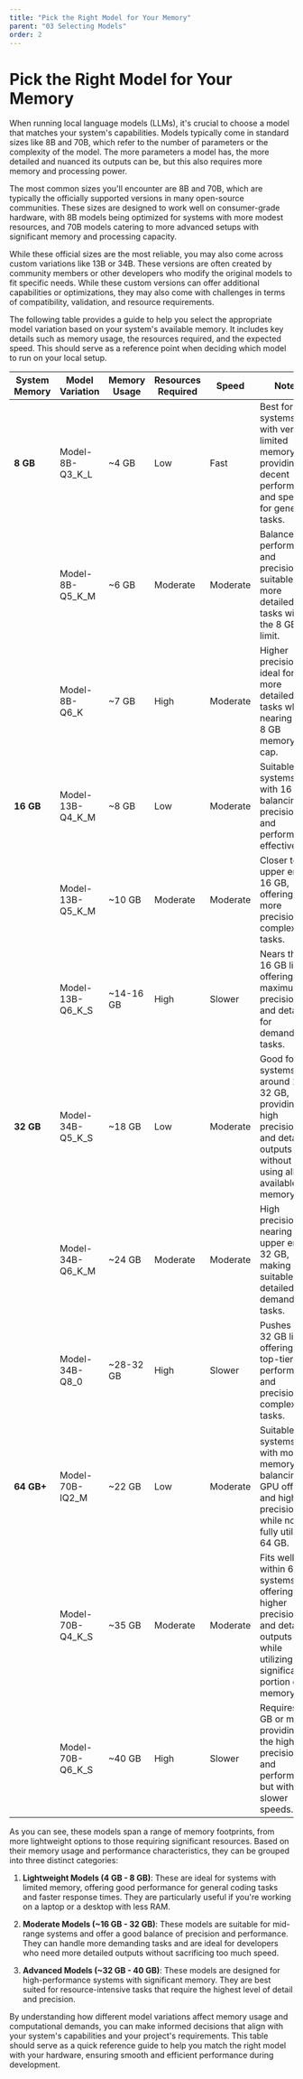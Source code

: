 ```yaml
---
title: "Pick the Right Model for Your Memory"
parent: "03 Selecting Models"
order: 2
---
```

# Pick the Right Model for Your Memory

When running local language models (LLMs), it's crucial to choose a model that matches your system's capabilities. Models typically come in standard sizes like 8B and 70B, which refer to the number of parameters or the complexity of the model. The more parameters a model has, the more detailed and nuanced its outputs can be, but this also requires more memory and processing power.

The most common sizes you'll encounter are 8B and 70B, which are typically the officially supported versions in many open-source communities. These sizes are designed to work well on consumer-grade hardware, with 8B models being optimized for systems with more modest resources, and 70B models catering to more advanced setups with significant memory and processing capacity.

While these official sizes are the most reliable, you may also come across custom variations like 13B or 34B. These versions are often created by community members or other developers who modify the original models to fit specific needs. While these custom versions can offer additional capabilities or optimizations, they may also come with challenges in terms of compatibility, validation, and resource requirements.

The following table provides a guide to help you select the appropriate model variation based on your system's available memory. It includes key details such as memory usage, the resources required, and the expected speed. This should serve as a reference point when deciding which model to run on your local setup.

| **System Memory** | **Model Variation** | **Memory Usage** | **Resources Required** | **Speed** | **Notes**                                                    |
| ----------------- | ------------------- | ---------------- | ---------------------- | --------- | ------------------------------------------------------------ |
| **8 GB**          | Model-8B-Q3_K_L     | ~4 GB            | Low                    | Fast      | Best for systems with very limited memory, providing decent performance and speed for general tasks. |
|                   | Model-8B-Q5_K_M     | ~6 GB            | Moderate               | Moderate  | Balances performance and precision, suitable for more detailed tasks within the 8 GB limit. |
|                   | Model-8B-Q6_K       | ~7 GB            | High                   | Moderate  | Higher precision, ideal for more detailed tasks while nearing the 8 GB memory cap. |
| **16 GB**         | Model-13B-Q4_K_M    | ~8 GB            | Low                    | Moderate  | Suitable for systems with 16 GB, balancing precision and performance effectively. |
|                   | Model-13B-Q5_K_M    | ~10 GB           | Moderate               | Moderate  | Closer to the upper end of 16 GB, offering more precision for complex tasks. |
|                   | Model-13B-Q6_K_S    | ~14-16 GB        | High                   | Slower    | Nears the 16 GB limit, offering maximum precision and detail for demanding tasks. |
| **32 GB**         | Model-34B-Q5_K_S    | ~18 GB           | Low                    | Moderate  | Good for systems around 16-32 GB, providing high precision and detailed outputs without using all available memory. |
|                   | Model-34B-Q6_K_M    | ~24 GB           | Moderate               | Moderate  | High precision, nearing the upper end of 32 GB, making it suitable for detailed and demanding tasks. |
|                   | Model-34B-Q8_0      | ~28-32 GB        | High                   | Slower    | Pushes the 32 GB limit, offering top-tier performance and precision for complex tasks. |
| **64 GB+**        | Model-70B-IQ2_M     | ~22 GB           | Low                    | Moderate  | Suitable for systems with more memory, balancing GPU offload and high precision while not fully utilizing 64 GB. |
|                   | Model-70B-Q4_K_S    | ~35 GB           | Moderate               | Moderate  | Fits well within 64 GB systems, offering higher precision and detailed outputs while utilizing a significant portion of memory. |
|                   | Model-70B-Q6_K_S    | ~40 GB           | High                   | Slower    | Requires 64 GB or more, providing the highest precision and performance but with slower speeds. |

As you can see, these models span a range of memory footprints, from more lightweight options to those requiring significant resources. Based on their memory usage and performance characteristics, they can be grouped into three distinct categories:

1. **Lightweight Models (4 GB - 8 GB)**: These are ideal for systems with limited memory, offering good performance for general coding tasks and faster response times. They are particularly useful if you're working on a laptop or a desktop with less RAM.
   
2. **Moderate Models (~16 GB - 32 GB)**: These models are suitable for mid-range systems and offer a good balance of precision and performance. They can handle more demanding tasks and are ideal for developers who need more detailed outputs without sacrificing too much speed.
   
3. **Advanced Models (~32 GB - 40 GB)**: These models are designed for high-performance systems with significant memory. They are best suited for resource-intensive tasks that require the highest level of detail and precision.

By understanding how different model variations affect memory usage and computational demands, you can make informed decisions that align with your system's capabilities and your project's requirements. This table should serve as a quick reference guide to help you match the right model with your hardware, ensuring smooth and efficient performance during development.
